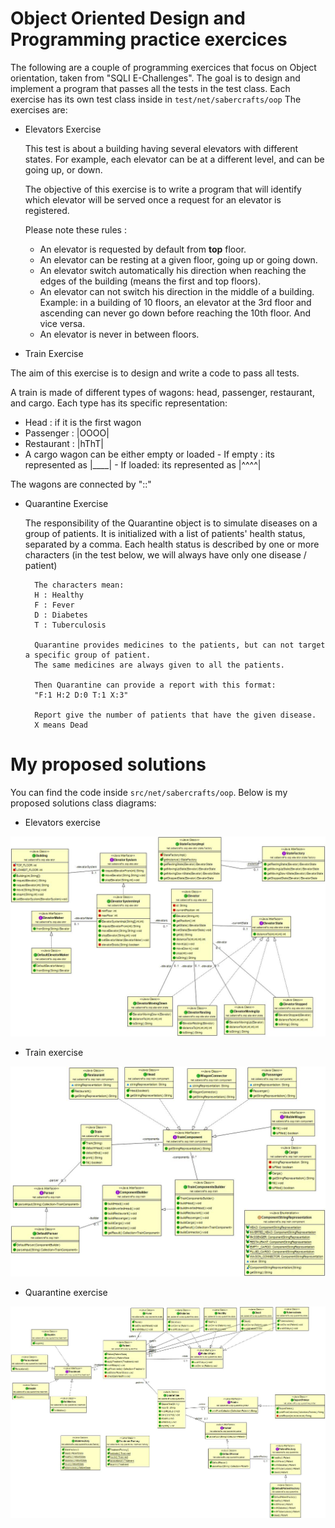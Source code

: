 # Object Oriented Design and Programming practice exercices
The following are a couple of programming exercices that focus on Object orientation, taken from "SQLI E-Challenges".
The goal is to design and implement a program that passes all the tests in the test class. Each exercise has its own test class inside in `test/net/sabercrafts/oop`
The exercises are:

- Elevators Exercise

  This test is about a building having several elevators with different states.
  For example, each elevator can be at a different level, and can be going up,
  or down.
 
  The objective of this exercise is to write a program that will identify which
  elevator will be served once a request for an elevator is registered.
  
  Please note these rules : 
  - An elevator is requested by default from <b>top</b> floor. </br>
  - An elevator can be resting at a given floor, going up or going down. </br>
  - An elevator switch automatically his direction when reaching the edges of
  the building (means the first and top floors). </br>
  - An elevator can not switch his direction in the middle of a building.
  Example: in a building of 10 floors, an elevator at the 3rd floor and
  ascending can never go down before reaching the 10th floor. And vice
  versa.</br>
  - An elevator is never in between floors.
  
 
- Train Exercise

The aim of this exercise is to design and write a code to pass all tests.

A train is made of different types of wagons: head, passenger, restaurant, and cargo.
Each type has its specific representation:
- Head :      <HHHH if its the last wagon
              HHHH> if it is the first wagon
- Passenger  : |OOOO|
- Restaurant : |hThT|
- A cargo wagon can be either empty or loaded
        - If empty : its represented as |____| 
        - If loaded: its represented as |^^^^| 

The wagons are connected by "::"


- Quarantine Exercise

   The responsibility of the Quarantine object is to simulate diseases on a group of patients.
   It is initialized with a list of patients' health status, separated by a comma.
        Each health status is described by one or more characters
        (in the test below, we will always have only one disease / patient)
     
        The characters mean:
        H : Healthy
        F : Fever
        D : Diabetes
        T : Tuberculosis
     
        Quarantine provides medicines to the patients, but can not target a specific group of patient.
        The same medicines are always given to all the patients.
     
        Then Quarantine can provide a report with this format:
        "F:1 H:2 D:0 T:1 X:3"
     
        Report give the number of patients that have the given disease.
        X means Dead
     

# My proposed solutions
You can find the code inside `src/net/sabercrafts/oop`.
Below is my proposed solutions class diagrams:

* Elevators exercise

![Elevator class diagram](src/net/sabercrafts/oop/elevator/elevator-class-diagram.jpg?raw=true "Elevator class diagram")

* Train exercise

![Train class diagram](src/net/sabercrafts/oop/train/train-class-diagram.jpg?raw=true "Train class diagram")

* Quarantine exercise

![Quarantine class diagram](src/net/sabercrafts/oop/quarantine/quarantine-class-diagram.jpg?raw=true "Elevator class diagram")
